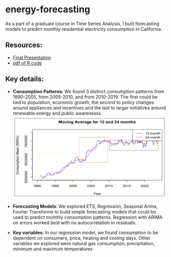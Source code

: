 # energy-forecasting
As a part of a graduate course in Time Series Analysis, I built forecasting models to predict monthly residential electricity consumption in California. 

## Resources:
* [Final Presentation](ca_forecasting_final_deck.pdf)
* [pdf of R code](code_sample_R_time_series.pdf) 

## Key details:

* **Consumption Patterns**: We found 3 distinct consumption patterns from 1990-2005, from 2005-2010, and from 2010-2019. The first could be tied to population, economic growth, the second to policy changes around appliances and incentives and the last to larger initiatives around renewable energy and public awarenesss
![Alt text](image.png)

* **Forecasting Models**: We explored ETS, Regression, Seasonal Arima, Fourier Transforms to build simple forecasting models that could be used to predict monthly consumption patterns. Regression with ARIMA on errors worked best with no autocorrelation in residuals. 

* **Key variables**: In our regression model, we found consumption to be dependent on consumers, price, heating and cooling days. Other variables we explored were natural gas consumption, precipitation, minimum and maximum temperatures 
